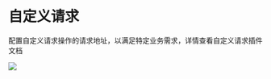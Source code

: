 # 自定义请求

配置自定义请求操作的请求地址，以满足特定业务需求，详情查看自定义请求插件文档

![](https://nocobase-docs.oss-cn-beijing.aliyuncs.com/69d610904dbec87ef719e5345915f5a2.png)